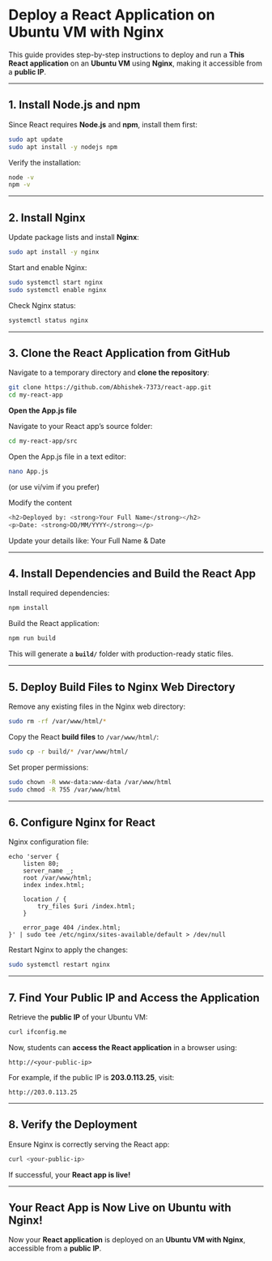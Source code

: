 
# **Deploy a React Application on Ubuntu VM with Nginx**

This guide provides step-by-step instructions to deploy and run a **This React application** on an **Ubuntu VM** using **Nginx**, making it accessible from a **public IP**.

---


## **1. Install Node.js and npm**  
Since React requires **Node.js** and **npm**, install them first:  

```sh
sudo apt update
sudo apt install -y nodejs npm
```

Verify the installation:  

```sh
node -v
npm -v
```

---

## **2. Install Nginx**  
Update package lists and install **Nginx**:  

```sh
sudo apt install -y nginx
```

Start and enable Nginx:  

```sh
sudo systemctl start nginx
sudo systemctl enable nginx
```

Check Nginx status:  

```sh
systemctl status nginx
```

---

## **3. Clone the React Application from GitHub**  
Navigate to a temporary directory and **clone the repository**:  

```sh
git clone https://github.com/Abhishek-7373/react-app.git
cd my-react-app
```

**Open the App.js file**

Navigate to your React app’s source folder:

```sh
cd my-react-app/src
```

Open the App.js file in a text editor:

```sh
nano App.js
```
(or use vi/vim if you prefer)

Modify the content

```sh
<h2>Deployed by: <strong>Your Full Name</strong></h2>
<p>Date: <strong>DD/MM/YYYY</strong></p>
```

Update your details like: Your Full Name & Date

---

## **4. Install Dependencies and Build the React App**  
Install required dependencies:  

```sh
npm install
```

Build the React application:  

```sh
npm run build
```

This will generate a **`build/`** folder with production-ready static files.

---

## **5. Deploy Build Files to Nginx Web Directory**  
Remove any existing files in the Nginx web directory:  

```sh
sudo rm -rf /var/www/html/*
```

Copy the React **build files** to `/var/www/html/`:  

```sh
sudo cp -r build/* /var/www/html/
```

Set proper permissions:  

```sh
sudo chown -R www-data:www-data /var/www/html
sudo chmod -R 755 /var/www/html
```

---

## **6. Configure Nginx for React**  
Nginx configuration file:   

```
echo 'server {
    listen 80;
    server_name _;
    root /var/www/html;
    index index.html;
    
    location / {
        try_files $uri /index.html;
    }

    error_page 404 /index.html;
}' | sudo tee /etc/nginx/sites-available/default > /dev/null

```

Restart Nginx to apply the changes:  

```sh
sudo systemctl restart nginx
```

---

## **7. Find Your Public IP and Access the Application**  
Retrieve the **public IP** of your Ubuntu VM:  

```sh
curl ifconfig.me
```

Now, students can **access the React application** in a browser using:  

```
http://<your-public-ip>
```

For example, if the public IP is **203.0.113.25**, visit:  

```
http://203.0.113.25
```

---

## **8. Verify the Deployment**  
Ensure Nginx is correctly serving the React app:  

```sh
curl <your-public-ip>
```

If successful, your **React app is live!**  

---

## **Your React App is Now Live on Ubuntu with Nginx!**  
Now your **React application** is deployed on an **Ubuntu VM with Nginx**, accessible from a **public IP**. 
